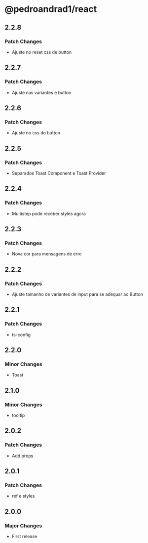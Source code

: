 # @pedroandrad1/react

## 2.2.8

### Patch Changes

- Ajuste no reset css de button

## 2.2.7

### Patch Changes

- Ajuste nas variantes e button

## 2.2.6

### Patch Changes

- Ajuste no css do button

## 2.2.5

### Patch Changes

- Separados Toast Component e Toast Provider

## 2.2.4

### Patch Changes

- Multistep pode receber styles agora

## 2.2.3

### Patch Changes

- Nova cor para mensagens de erro

## 2.2.2

### Patch Changes

- Ajuste tamanho de variantes de input para se adequar ao Button

## 2.2.1

### Patch Changes

- ts-config

## 2.2.0

### Minor Changes

- Toast

## 2.1.0

### Minor Changes

- tooltip

## 2.0.2

### Patch Changes

- Add props

## 2.0.1

### Patch Changes

- ref e styles

## 2.0.0

### Major Changes

- First release
